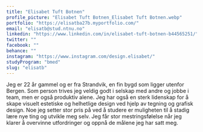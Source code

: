 ```yaml
---
title: "Elisabet Tuft Botnen"
profile_picture: "Elisabet Tuft Botnen_Elisabet Tuft Botnen.webp"
portfolio: "https://elisatba27b.myportfolio.com/"
email: "elisatb@stud.ntnu.no"
linkedin: "https://www.linkedin.com/in/elisabet-tuft-botnen-b44565251/"
twitter: ""
facebook: ""
behance: ""
instagram: "https://www.instagram.com/design.elisabet/"
studyProgram: "bmed"
slug: "elisatb"
---
```


Jeg er 22 år gammel og er fra Strandvik, en fin bygd som ligger utenfor Bergen. Som person trives jeg veldig godt i selskap med andre og jobbe i team, men er også produktiv alene. Jeg har også en sterk lidenskap for å skape visuelt estetiske og helhetlige design ved hjelp av tegning og grafisk design. Noe jeg setter stor pris på ved å studere er muligheten til å stadig lære nye ting og utvikle meg selv. Jeg får stor mestringsfølelse når jeg klarer å overvinne utfordringer og oppnå de målene jeg har satt meg.
